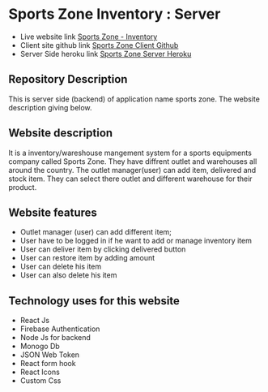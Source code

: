 # Sports Zone Inventory : Server

- Live website link [Sports Zone - Inventory](https://sports-zone-inventory.netlify.app/)
- Client site github link [Sports Zone Client Github](https://github.com/tanvirch0750/Sports-Zone-Inventory---Client)
- Server Side heroku link [Sports Zone Server Heroku](https://sheltered-dusk-40415.herokuapp.com/)

## Repository Description

This is server side (backend) of application name sports zone. The website description giving below.

## Website description

It is a inventory/wareshouse mangement system for a sports equipments company called Sports Zone. They have diffrent outlet and warehouses all around the country. The outlet manager(user) can add item, delivered and stock item. They can select there outlet and different warehouse for their product.

## Website features

- Outlet manager (user) can add different item;
- User have to be logged in if he want to add or manage inventory item
- User can deliver item by clicking delivered button
- User can restore item by adding amount
- User can delete his item
- User can also delete his item

## Technology uses for this website

- React Js
- Firebase Authentication
- Node Js for backend
- Monogo Db
- JSON Web Token
- React form hook
- React Icons
- Custom Css
